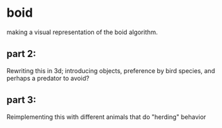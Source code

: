 # boid
making a visual representation of the boid algorithm.

## part 2:
Rewriting this in 3d; introducing objects, preference by bird species, and perhaps a predator to avoid? 

## part 3:
Reimplementing this with different animals that do "herding" behavior
